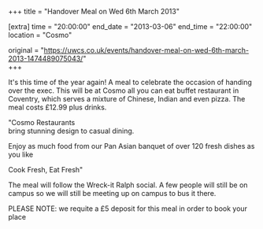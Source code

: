 +++
title = "Handover Meal on Wed 6th March 2013"

[extra]
time = "20:00:00"
end_date = "2013-03-06"
end_time = "22:00:00"
location = "Cosmo"

original = "https://uwcs.co.uk/events/handover-meal-on-wed-6th-march-2013-1474489075043/"    
+++

It's this time of the year again\! A meal to celebrate the occasion of handing over the exec. This will be at Cosmo all you can eat buffet restaurant in Coventry, which serves a mixture of Chinese, Indian and even pizza. The meal costs £12.99 plus drinks.

"Cosmo Restaurants  
bring stunning design to casual dining.

Enjoy as much food from our Pan Asian banquet of over 120 fresh dishes as you like

Cook Fresh, Eat Fresh"

The meal will follow the Wreck-it Ralph social. A few people will still be on campus so we will still be meeting up on campus to bus it there.

PLEASE NOTE: we requite a £5 deposit for this meal in order to book your place

